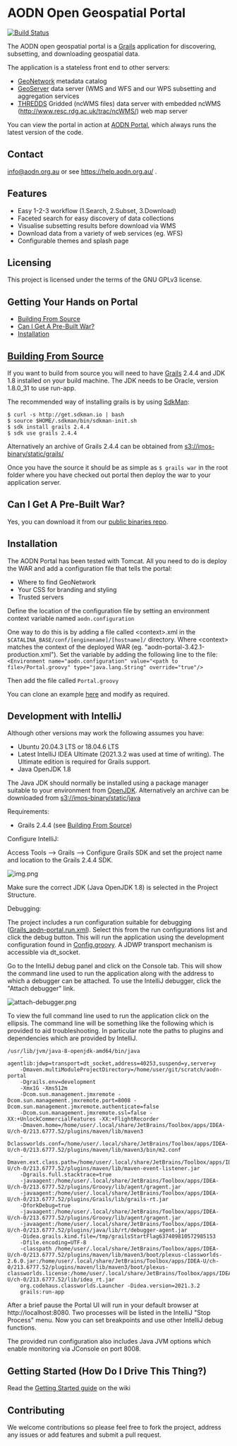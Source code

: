 AODN Open Geospatial Portal
===========================

[![Build Status](https://travis-ci.org/aodn/aodn-portal.png?branch=master)](https://travis-ci.org/aodn/aodn-portal)

The AODN open geospatial portal is a [Grails](http://grails.org/) application for discovering, subsetting, and downloading geospatial data.

The application is a stateless front end to other servers: 

* [GeoNetwork](http://geonetwork-opensource.org/) metadata catalog
* [GeoServer](http://geoserver.org/) data server (WMS and WFS and our WPS subsetting and aggregation services
* [THREDDS](http://thredds.aodn.org.au/thredds/) Gridded (ncWMS files) data server with embedded ncWMS (http://www.resc.rdg.ac.uk/trac/ncWMS/) web map server

You can view the portal in action at [AODN Portal](https://portal.aodn.org.au), which always runs the latest version of the code.

## Contact
info@aodn.org.au or see https://help.aodn.org.au/ .

## Features
* Easy 1-2-3 workflow (1.Search, 2.Subset, 3.Download)
* Faceted search for easy discovery of data collections
* Visualise subsetting results before download via WMS
* Download data from a variety of web services (eg. WFS)
* Configurable themes and splash page

## Licensing
This project is licensed under the terms of the GNU GPLv3 license.
## Getting Your Hands on Portal
* [Building From Source](#building-from-source)
* [Can I Get A Pre-Built War?](#can-i-get-a-pre-built-war)
* [Installation](#installation)

## [Building From Source](#building-from-source)
If you want to build from source you will need to have [Grails](http://grails.org/) 2.4.4 and JDK 1.8 installed on your build machine. The JDK needs to be Oracle, version 1.8.0_31 to use run-app.

The recommended way of installing grails is by using [SdkMan](http://sdkman.io/):
```
$ curl -s http://get.sdkman.io | bash 
$ source $HOME/.sdkman/bin/sdkman-init.sh
$ sdk install grails 2.4.4
$ sdk use grails 2.4.4
```

Alternatively an archive of Grails 2.4.4 can be obtained from 
[s3://imos-binary/static/grails/](https://imos-binary.s3.ap-southeast-2.amazonaws.com/static/grails/grails-2.4.4.zip)

Once you have the source it should be as simple as ```$ grails war``` in the root folder where you have checked out portal
then deploy the war to your application server.

## Can I Get A Pre-Built War?
Yes, you can download it from our [public binaries repo](http://binary.aodn.org.au/?prefix=jobs/portal_4_prod/).

## Installation
The AODN Portal has been tested with Tomcat.  All you need to do is deploy the WAR and add a configuration file that tells the portal:
* Where to find GeoNetwork
* Your CSS for branding and styling
* Trusted servers

Define the location of the configuration file by setting an environment context variable named ```aodn.configuration```

One way to do this is by adding a file called &lt;context&gt;.xml in the ```$CATALINA_BASE/conf/[enginename]/[hostname]/``` directory. Where &lt;context&gt; matches the context of the deployed WAR (eg. "aodn-portal-3.42.1-production.xml").  Set the variable by adding the following line to the file: 
```<Environment name="aodn.configuration" value="<path to file>/Portal.groovy" type="java.lang.String" override="true"/>```

Then add the file called ```Portal.groovy```

You can clone an example [here](https://github.com/aodn/aodn-portal/blob/master/grails-app/conf/Config.groovy) and modify as required. 

## Development with IntelliJ

Although other versions may work the following assumes you have:

* Ubuntu 20.04.3 LTS or 18.04.6 LTS
* Latest IntelliJ IDEA Ultimate (2021.3.2 was used at time of writing). The Ultimate edition is required for Grails support.
* Java OpenJDK 1.8

The Java JDK should normally be installed using a package manager suitable to your environment from 
[OpenJDK](https://openjdk.java.net/install/). Alternatively an archive can be downloaded from 
[s3://imos-binary/static/java](https://imos-binary.s3.ap-southeast-2.amazonaws.com/static/java/java-8-openjdk-amd64.tar.gz)

Requirements:

* Grails 2.4.4 (see [Building From Source](#building-from-source))

Configure IntelliJ:

Access Tools --> Grails --> Configure Grails SDK and set the project name and location to the Grails 2.4.4 SDK.

![img.png](configure-grails-sdk.png)

Make sure the correct JDK (Java OpenJDK 1.8) is selected in the Project Structure.

Debugging:

The project includes a run configuration suitable for debugging ([Grails_aodn-portal.run.xml](.run/Grails_%20aodn-portal.run.xml)). 
Select this from the run configurations list and click the debug button. This will run the application using the development
configuration found in [Config.groovy](grails-app/conf/Config.groovy). A JDWP transport mechanism is accessible via
dt_socket. 

Go to the IntelliJ debug panel and click on the Console tab. This will show the command line used to run the application
along with the address to which a debugger can be attached. To use the IntelliJ debugger, click the "Attach debugger" link.

![attach-debugger.png](attach-debugger.png)

To view the full command line used to run the application click on the ellipsis. The command line will be something like
the following which is provided to aid troubleshooting. In particular note the paths to plugins and dependencies which
are provided by IntelliJ.
```
/usr/lib/jvm/java-8-openjdk-amd64/bin/java 
    -agentlib:jdwp=transport=dt_socket,address=40253,suspend=y,server=y 
    -Dmaven.multiModuleProjectDirectory=/home/user/git/scratch/aodn-portal 
    -Dgrails.env=development 
    -Xmx1G -Xms512m 
    -Dcom.sun.management.jmxremote -Dcom.sun.management.jmxremote.port=8008 -Dcom.sun.management.jmxremote.authenticate=false 
    -Dcom.sun.management.jmxremote.ssl=false -XX:+UnlockCommercialFeatures -XX:+FlightRecorder 
    -Dmaven.home=/home/user/.local/share/JetBrains/Toolbox/apps/IDEA-U/ch-0/213.6777.52/plugins/maven/lib/maven3 
    -Dclassworlds.conf=/home/user/.local/share/JetBrains/Toolbox/apps/IDEA-U/ch-0/213.6777.52/plugins/maven/lib/maven3/bin/m2.conf 
    -Dmaven.ext.class.path=/home/user/.local/share/JetBrains/Toolbox/apps/IDEA-U/ch-0/213.6777.52/plugins/maven/lib/maven-event-listener.jar 
    -Dgrails.full.stacktrace=true 
    -javaagent:/home/user/.local/share/JetBrains/Toolbox/apps/IDEA-U/ch-0/213.6777.52/plugins/Groovy/lib/agent/gragent.jar 
    -javaagent:/home/user/.local/share/JetBrains/Toolbox/apps/IDEA-U/ch-0/213.6777.52/plugins/Grails/lib/grails-rt.jar 
    -DforkDebug=true 
    -javaagent:/home/user/.local/share/JetBrains/Toolbox/apps/IDEA-U/ch-0/213.6777.52/plugins/Groovy/lib/agent/gragent.jar 
    -javaagent:/home/user/.local/share/JetBrains/Toolbox/apps/IDEA-U/ch-0/213.6777.52/plugins/java/lib/rt/debugger-agent.jar 
    -Didea.grails.kind.file=/tmp/grailsStartFlag637409810572985153 
    -Dfile.encoding=UTF-8 
    -classpath /home/user/.local/share/JetBrains/Toolbox/apps/IDEA-U/ch-0/213.6777.52/plugins/maven/lib/maven3/boot/plexus-classworlds-2.6.0.jar:/home/user/.local/share/JetBrains/Toolbox/apps/IDEA-U/ch-0/213.6777.52/plugins/maven/lib/maven3/boot/plexus-classworlds.license:/home/user/.local/share/JetBrains/Toolbox/apps/IDEA-U/ch-0/213.6777.52/lib/idea_rt.jar 
    org.codehaus.classworlds.Launcher -Didea.version=2021.3.2 
    grails:run-app
```

After a brief pause the Portal UI will run in your default browser at http://localhost:8080. Two processes will be listed
in the IntelliJ "Stop Process" menu. Now you can set breakpoints and use other IntelliJ debug functions.

The provided run configuration also includes Java JVM options which enable monitoring via JConsole on port 8008.

## Getting Started (How Do I Drive This Thing?)
Read the [Getting Started guide](https://github.com/aodn/aodn-portal/wiki/Getting-Started) on the wiki

## Contributing
We welcome contributions so please feel free to fork the project, address any issues or add features and submit
a pull request.


